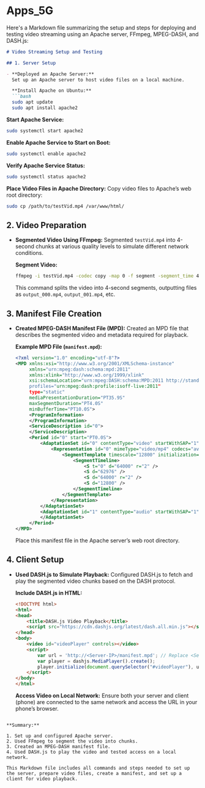 # Apps_5G
Here's a Markdown file summarizing the setup and steps for deploying and testing video streaming using an Apache server, FFmpeg, MPEG-DASH, and DASH.js:

```markdown
# Video Streaming Setup and Testing

## 1. Server Setup

- **Deployed an Apache Server:**
  Set up an Apache server to host video files on a local machine.

  **Install Apache on Ubuntu:**
  ```bash
  sudo apt update
  sudo apt install apache2
  ```

  **Start Apache Service:**
  ```bash
  sudo systemctl start apache2
  ```

  **Enable Apache Service to Start on Boot:**
  ```bash
  sudo systemctl enable apache2
  ```

  **Verify Apache Service Status:**
  ```bash
  sudo systemctl status apache2
  ```

  **Place Video Files in Apache Directory:**
  Copy video files to Apache’s web root directory:
  ```bash
  sudo cp /path/to/testVid.mp4 /var/www/html/
  ```

## 2. Video Preparation

- **Segmented Video Using FFmpeg:**
  Segmented `testVid.mp4` into 4-second chunks at various quality levels to simulate different network conditions.

  **Segment Video:**
  ```bash
  ffmpeg -i testVid.mp4 -codec copy -map 0 -f segment -segment_time 4 -reset_timestamps 1 output_%03d.mp4
  ```

  This command splits the video into 4-second segments, outputting files as `output_000.mp4`, `output_001.mp4`, etc.

## 3. Manifest File Creation

- **Created MPEG-DASH Manifest File (MPD):**
  Created an MPD file that describes the segmented video and metadata required for playback.

  **Example MPD File (`manifest.mpd`):**
  ```xml
  <?xml version="1.0" encoding="utf-8"?>
  <MPD xmlns:xsi="http://www.w3.org/2001/XMLSchema-instance"
       xmlns="urn:mpeg:dash:schema:mpd:2011"
       xmlns:xlink="http://www.w3.org/1999/xlink"
       xsi:schemaLocation="urn:mpeg:DASH:schema:MPD:2011 http://standards.iso.org/itt>
       profiles="urn:mpeg:dash:profile:isoff-live:2011"
       type="static"
       mediaPresentationDuration="PT35.9S"
       maxSegmentDuration="PT4.0S"
       minBufferTime="PT10.0S">
       <ProgramInformation>
       </ProgramInformation>
       <ServiceDescription id="0">
       </ServiceDescription>
       <Period id="0" start="PT0.0S">
           <AdaptationSet id="0" contentType="video" startWithSAP="1" segmentAlignment="true">
               <Representation id="0" mimeType="video/mp4" codecs="avc1.640028" width="1280" height="720">
                   <SegmentTemplate timescale="12800" initialization="init.mp4">
                       <SegmentTimeline>
                           <S t="0" d="64000" r="2" />
                           <S d="62976" />
                           <S d="64000" r="2" />
                           <S d="12800" />
                       </SegmentTimeline>
                   </SegmentTemplate>
               </Representation>
           </AdaptationSet>
           <AdaptationSet id="1" contentType="audio" startWithSAP="1" segmentAlignment="true">
           </AdaptationSet>
       </Period>
  </MPD>
  ```

  Place this manifest file in the Apache server’s web root directory.

## 4. Client Setup

- **Used DASH.js to Simulate Playback:**
  Configured DASH.js to fetch and play the segmented video chunks based on the DASH protocol.

  **Include DASH.js in HTML:**
  ```html
  <!DOCTYPE html>
  <html>
  <head>
      <title>DASH.js Video Playback</title>
      <script src="https://cdn.dashjs.org/latest/dash.all.min.js"></script>
  </head>
  <body>
      <video id="videoPlayer" controls></video>
      <script>
          var url = 'http://<Server-IP>/manifest.mpd'; // Replace <Server-IP> with your server's IP address
          var player = dashjs.MediaPlayer().create();
          player.initialize(document.querySelector("#videoPlayer"), url, true);
      </script>
  </body>
  </html>
  ```

  **Access Video on Local Network:**
  Ensure both your server and client (phone) are connected to the same network and access the URL in your phone’s browser.

```

**Summary:**

1. Set up and configured Apache server.
2. Used FFmpeg to segment the video into chunks.
3. Created an MPEG-DASH manifest file.
4. Used DASH.js to play the video and tested access on a local network.

This Markdown file includes all commands and steps needed to set up the server, prepare video files, create a manifest, and set up a client for video playback.
